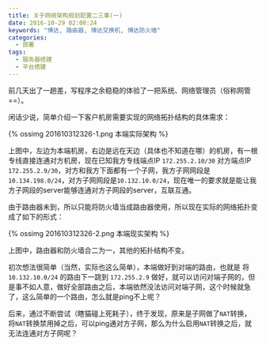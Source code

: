 ```yaml
---
title: 关于网络架构规划配置二三事(一)
date: 2016-10-29 02:08:24
keywords: "博达, 路由器, 博达交换机, 博达防火墙"
categories:
  - 部署
tags:
  - 服务器搭建
  - 平台搭建
---
```


前几天出了一趟差，写程序之余稳稳的体验了一把系统、网络管理员（俗称网管==）。

闲话少说，简单介绍一下客户机房需要实现的网络拓扑结构的具体需求：  
<!-- more -->

{% ossimg 201610312326-1.png 本端实际架构 %}


上图中，左边为本端机房，右边是远在天边（具体也不知道在哪）的机房，有一根专线直接连通对方机房，现在已知我方专线端点IP `172.255.2.10/30` 对方端点IP `172.255.2.9/30`，对方和我方下面都有一个子网，我方子网网段是`10.134.198.0/24`，对方子网网段是`10.132.10.0/24`，现在唯一的要求就是能让我方子网段的server能够连通对方子网段的server，互联互通。


由于路由器未到，所以只能将防火墙当成路由器使用，所以现在实际的网络拓扑变成了如下的形式：


{% ossimg 201610312326-2.png 本端现实架构 %}


上图中，路由器和防火墙合二为一，其他的拓扑结构不变。

初次想法很简单（当然，实际也这么简单），本端做好到对端的路由，也就是 将 `10.132.10.0/24` 的路由下一跳到 `172.255.2.9` 做好，就可以访问对端子网的，但是事不如人意，做好全部路由之后，本端依然没法访问对端子网，这个时候就急了，这么简单的一个路由，怎么就是ping不上呢？



后来，通过不断尝试（瞎猫碰上死耗子），终于发现，原来是子网做了`NAT`转换，将`NAT`转换禁用掉之后，可以ping通对方子网，那么为什么启用`NAT`转换之后，就无法连通对方子网呢？

